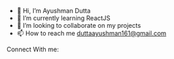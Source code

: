 - 👋 Hi, I’m Ayushman Dutta
- 🌱 I’m currently learning ReactJS
- 💞️ I’m looking to collaborate on my projects
- 📫 How to reach me duttaayushman161@gmail.com
<!---
aayushmandutta/aayushmandutta is a ✨ special ✨ repository because its `README.md` (this file) appears on your GitHub profile.
You can click the Preview link to take a look at your changes.
--->
Connect With me:
